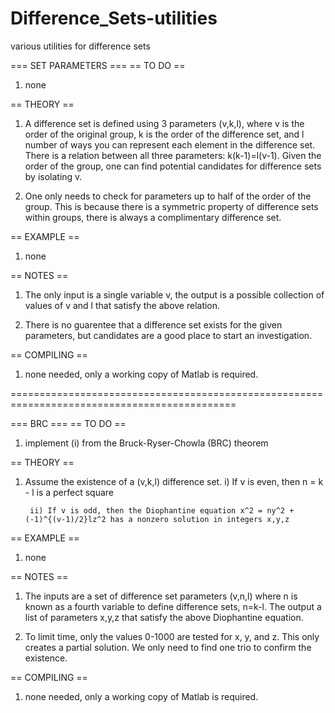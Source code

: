 # Difference_Sets-utilities
various utilities for difference sets

=== SET PARAMETERS ===
== TO DO ==

1) none

== THEORY ==

1) A difference set is defined using 3 parameters (v,k,l), where v is the order of the original group, k is the order of the difference set, and l number of ways you can represent each element in the difference set. There is a relation between all three parameters: k(k-1)=l(v-1). Given the order of the group, one can find potential candidates for difference sets by isolating v.

2) One only needs to check for parameters up to half of the order of the group. This is because there is a symmetric property of difference sets within groups, there is always a complimentary difference set.

== EXAMPLE ==
1) none

== NOTES ==
1) The only input is a single variable v, the output is a possible collection of values of v and l that satisfy the above relation.

2) There is no guarentee that a difference set exists for the given parameters, but candidates are a good place to start an investigation.

== COMPILING ==

1) none needed, only a working copy of Matlab is required.

=============================================================================================

=== BRC ===
== TO DO ==

1) implement (i) from the Bruck-Ryser-Chowla (BRC) theorem

== THEORY ==

1) Assume the existence of a (v,k,l) difference set. 
		i) If v is even, then n = k - l is a perfect square
		
		ii) If v is odd, then the Diophantine equation x^2 = ny^2 + (-1)^{(v-1)/2}lz^2 has a nonzero solution in integers x,y,z

== EXAMPLE ==
1) none

== NOTES ==
1) The inputs are a set of difference set parameters (v,n,l) where n is known as a fourth variable to define difference sets, n=k-l. The output a list of parameters x,y,z that satisfy the above Diophantine equation.

2) To limit time, only the values 0-1000 are tested for x, y, and z. This only creates a partial solution. We only need to find one trio to confirm the existence. 

== COMPILING ==

1) none needed, only a working copy of Matlab is required.
